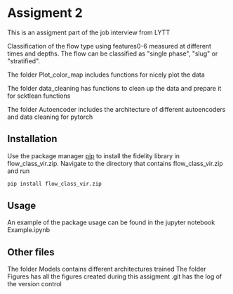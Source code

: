 Assigment 2
==========

This is an assigment part of the job interview from LYTT

Classification of the flow type using features0-6 measured at different times and depths.
The flow can be classified as "single phase", "slug" or "stratified".

The folder Plot_color_map includes functions for nicely plot the data

The folder data_cleaning has functions to clean up the data and prepare it for scktlean functions

The folder Autoencoder includes the architecture of different autoencoders and data cleaning for pytorch


## Installation

Use the package manager [pip](https://pip.pypa.io/en/stable/) to install the fidelity library in flow_class_vir.zip. Navigate to the directory that contains flow_class_vir.zip and run

```bash
pip install flow_class_vir.zip
```

## Usage

An example of the package usage can be found in the jupyter notebook Example.ipynb

## Other files

The folder Models contains different architectures trained
The folder Figures has all the figures created during this assigment
.git has the log of the version control
